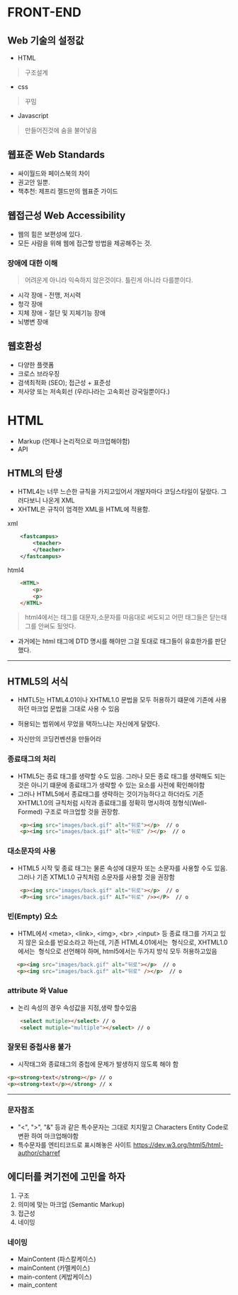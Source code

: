 
# FRONT-END

## Web 기술의 설정값

- HTML
>구조설계
- css
>꾸밈
- Javascript
>만들어진것에 숨을 불어넣음

## 웹표준 Web Standards
- 싸이월드와 페이스북의 차이
- 권고안 일뿐.
- 책추천: 제프리 젤드만의 웹표준 가이드

## 웹접근성 Web Accessibility
- 웹의 힘은 보편성에 있다.
- 모든 사람을 위해 웹에 접근할 방법을 제공해주는 것.

### 장애에 대한 이해
> 어려운게 아니라 익숙하지 않은것이다.
> 틀린게 아니라 다를뿐이다.
- 시각 장애 - 전맹, 저시력
- 청각 장애
- 지체 장애 - 절단 및 지체기능 장애
- 뇌병변 장애

## 웹호환성
- 다양한 플랫폼
- 크로스 브라우징
- 검색최적화 (SEO); 접근성 + 표준성 
- 저사양 또는 저속회선 (우리나라는 고속회선 강국일뿐이다.)


# HTML
- Markup (언제나 논리적으로 마크업해야함)
- API

## HTML의 탄생
- HTML4는 너무 느슨한 규칙을 가지고있어서 개발자마다 코딩스타일이 달랐다. 그러다보니 나온게 XML
- XHTML은 규칙이 엄격한 XML을 HTML에 적용함.

xml
```xml
    <fastcampus>
        <teacher>
        </teacher> 
    </fastcampus>
```

html4
```html
    <HTML>
        <p>
        <p> 
    </HTML>
```
> html4에서는 태그를 대문자,소문자를 마음대로 써도되고 어떤 태그들은 닫는태그를 안써도 됬엇다.

- 과거에는 html 태그에 DTD 명시를 해야만 그걸 토대로 태그들이 유효한가를 판단했다.


--- 

## HTML5의 서식
- HMTL5는 HTML4.01이나 XHTML1.0 문법을 모두 허용하기 떄문에 기존에 사용하던 마크업 문법을 그대로 사용 수 있음

- 허용되는 범위에서 무었을 택하느냐는 자신에게 달렸다.

- 자신만의 코딩컨벤션을 만들어라
 
 ### 종료태그의 처리
- HTML5는 종료 태그를 생략할 수도 있음. 그러나 모든 종료 태그를 생략해도 되는 것은 아니기 떄문에 종료태그가 생략할 수 있는 요소를 사전에 확인해야함 
- 그러나 HTML5에서 종료태그를 생략하는 것이가능하다고 하더라도 기존 XHTML1.0의 규칙처럼 시작과 종료태그를 정확히 명시하여 정형식(Well-Formed) 구조로 마크업할 것을 권장함.


```html
    <p><img src="images/back.gif" alt="뒤로"></p>  // o
    <p><img src="images/back.gif" alt="뒤로" /></p>  // o
```

### 대소문자의 사용
- HTML5 시작 및 종료 태그는 물론 속성에 대문자 또는 소문자를 사용할 수도 있음. 그러나 기존 XTML1.0 규칙처럼 소문자를 사용할 것을 권장함
```html
    <p><img src="images/back.gif" alt="뒤로"></p>  // o
    <P><img src="images/back.gif" ALT="뒤로" />></P>  // o
```

### 빈(Empty) 요소

- HTML에서 &lt;meta&gt;, &lt;link&gt;, &lt;img&gt;, &lt;br&gt; ,&lt;input&gt; 등 종료 태그를 가지고 있지 않은 요소를 빈요소라고 하는데, 기존 HTML4.01에서는 <img> 형식으로, XHTML1.0에서는 <img /> 형식으로 선언해야  하며, html5에서는 두가지 방식 모두 허용하고있음
 ```html
    <p><img src="images/back.gif" alt="뒤로"></p>  // o
    <p><img src="images/back.gif" alt="뒤로" /></p>  // o
```
### attribute 와 Value

- 논리 속성의 경우 속성값을 지정,생략 할수있음 
```html
    <select mutiple></select> // o
    <select mutiple="multiple"></select> // o
```
### 잘못된 중첩사용 불가
- 시작태그와 종료태그의 중첩에 문제가 발생하지 않도록 해야 함
``` html
<p><strong>text</strong></p> // o
<p><strong>text</p></strong> // x
```
---
### 문자참조 
- "&lt;", "&gt;", "&amp;" 등과 같은 특수문자는 그대로 치지말고 Characters Entity Code로 변환 하여 마크업해야함
- 특수문자를 엔티티코드로 표시해놓은 사이트 https://dev.w3.org/html5/html-author/charref

## 에디터를 켜기전에 고민을 하자
1. 구조
2. 의미에 맞는 마크업 (Semantic Markup)  
3. 접근성 
4. 네이밍


### 네이밍 
- MainContent  (파스칼케이스)
- mainContent  (카멜케이스)
- main-content  (케밥케이스)
- main_content 